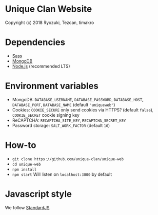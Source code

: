 # Unique Clan Website
Copyright (c) 2018 Ryozuki, Tezcan, timakro

# Dependencies
- [Sass](https://sass-lang.com/install)
- [MongoDB](https://www.mongodb.com/)
- [Node.js](https://nodejs.org/en/) (recommended LTS)

# Environment variables
- MongoDB: `DATABASE_USERNAME`, `DATABASE_PASSWORD`, `DATABASE_HOST`, `DATABASE_PORT`, `DATABASE_NAME` (default `"uniqueweb"`)
- Cookies: `COOKIE_SECURE` only send cookies via HTTPS? (default `false`), `COOKIE_SECRET` cookie signing key
- ReCAPTCHA: `RECAPTCHA_SITE_KEY`, `RECAPTCHA_SECRET_KEY`
- Password storage: `SALT_WORK_FACTOR` (default `10`)

# How-to
- `git clone https://github.com/unique-clan/unique-web`
- `cd unique-web`
- `npm install`
- `npm start` Will listen on `localhost:3000` by default

# Javascript style
We follow [StandardJS](https://standardjs.com/)
